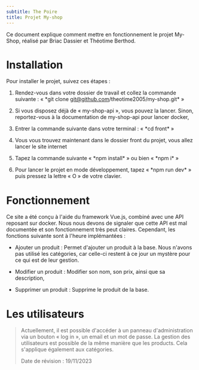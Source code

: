 ```yaml
---
subtitle: The Poire
title: Projet My-shop
---
```


Ce document explique comment mettre en fonctionnement le projet My-Shop,
réalisé par Briac Dassier et Théotime Berthod.

# Installation

Pour installer le projet, suivez ces étapes :

1.  Rendez-vous dans votre dossier de travail et collez la commande
    suivante : « \*git clone git@github.com/theotime2005/my-shop.git\* »

2.  Si vous disposez déjà de « my-shop-api », vous pouvez la lancer.
    Sinon, reportez-vous à la documentation de my-shop-api pour lancer
    docker,

3.  Entrer la commande suivante dans votre terminal : « \*cd front\* »

4.  Vous vous trouvez maintenant dans le dossier front du projet, vous
    allez lancer le site internet

5.  Tapez la commande suivante « \*npm install\* » ou bien « \*npm i\* »

6.  Pour lancer le projet en mode développement, tapez « \*npm run
    dev\* » puis pressez la lettre « O » de votre clavier.

# Fonctionnement

Ce site a été conçu à l'aide du framework Vue.js, combiné avec une API
reposant sur docker. Nous nous devons de signaler que cette API est mal
documentée et son fonctionnement très peut claires. Cependant, les
fonctions suivante sont à l'heure implémantées :

-   Ajouter un produit : Permet d'ajouter un produit à la base. Nous
    n'avons pas utilisé les catégories, car celle-ci restent à ce jour
    un mystère pour ce qui est de leur gestion.

-   Modifier un produit : Modifier son nom, son prix, ainsi que sa
    description,

-   Supprimer un produit : Supprime le produit de la base.

# Les utilisateurs

> Actuellement, il est possible d'accéder à un panneau d'administration
> via un bouton « log in », un email et un mot de passe. La gestion des
> utilisateurs est possible de la même manière que les products. Cela s'applique également aux catégories.
>
> Date de révision : 19/11/2023

